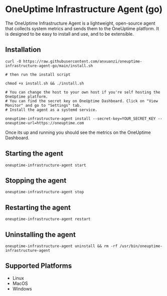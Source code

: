 # OneUptime Infrastructure Agent (go)

The OneUptime Infrastructure Agent is a lightweight, open-source agent that collects system metrics and sends them to the OneUptime platform. It is designed to be easy to install and use, and to be extensible.

## Installation

```
curl -O https://raw.githubusercontent.com/anxuanzi/oneuptime-infrastructure-agent-go/main/install.sh

# then run the install script

chmod +x install.sh && ./install.sh

# You can change the host to your own host if you're self hosting the OneUptime platform. 
# You can find the secret key on OneUptime Dashboard. Click on "View Monitor" and go to "Settings" tab.
# Install the agent as a systemd service.

oneuptime-infrastructure-agent install --secret-key=YOUR_SECRET_KEY --oneuptime-url=https://oneuptime.com
```

Once its up and running you should see the metrics on the OneUptime Dashboard.

## Starting the agent

```
oneuptime-infrastructure-agent start
```

## Stopping the agent

```
oneuptime-infrastructure-agent stop
```

## Restarting the agent

```
oneuptime-infrastructure-agent restart
```

## Uninstalling the agent

```
oneuptime-infrastructure-agent uninstall && rm -rf /usr/bin/oneuptime-infrastructure-agent
```

## Supported Platforms

- Linux
- MacOS
- Windows